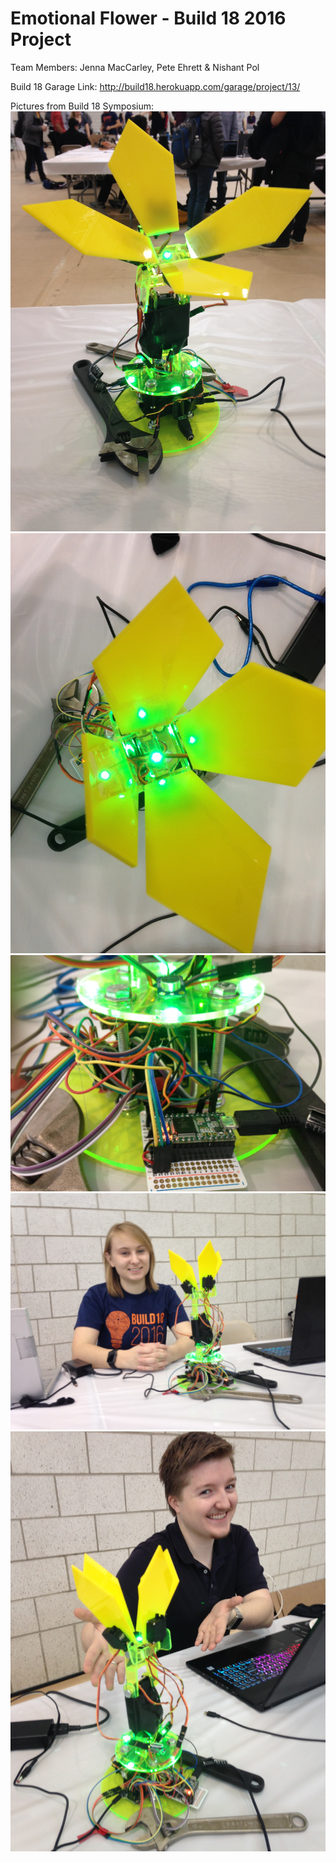 # Emotional Flower - Build 18 2016 Project

Team Members: Jenna MacCarley, Pete Ehrett & Nishant Pol

Build 18 Garage Link: http://build18.herokuapp.com/garage/project/13/

Pictures from Build 18 Symposium: 
![Flower](https://raw.githubusercontent.com/jmaccarl/Build-18-2016-Emotional_Flower/master/Images/flower-full.jpg)
![Flower Top View](https://raw.githubusercontent.com/jmaccarl/Build-18-2016-Emotional_Flower/master/Images/flower-top.jpg)
![Flower Base](https://raw.githubusercontent.com/jmaccarl/Build-18-2016-Emotional_Flower/master/Images/hardware-2.jpg)
![Flower & Jenna](https://raw.githubusercontent.com/jmaccarl/Build-18-2016-Emotional_Flower/master/Images/flower-jenna.jpg)
![Flower & Pete](https://raw.githubusercontent.com/jmaccarl/Build-18-2016-Emotional_Flower/master/Images/flower-pete.jpg)